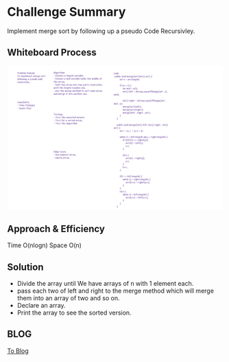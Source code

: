 # Challenge Summary
Implement merge sort by following up a pseudo Code
Recursivley.

## Whiteboard Process
![Photo](white.png)

## Approach & Efficiency
Time O(nlogn)
Space O(n)

## Solution
- Divide the array until We have arrays of n with 1 element each.
- pass each two of left and right to the merge method which will merge them into an array of two and so on.
- Declare an array.
- Print the array to see the sorted version.

## BLOG

[To Blog](BLOG.md)